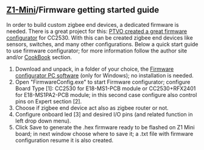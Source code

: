 ## [Z1-Mini](https://gio-dot.github.io/Z1-Mini/)/Firmware getting started guide

In order to build custom zigbee end devices, a dedicated firmware is needed. There is a great project for this: [PTVO created a great firmware configurator](https://ptvo.info/zigbee-configurable-firmware-features/) for CC2530. With this can be created zigbee end devices like sensors, switches, and many other configurations.
Below a quick start guide to use firmware configurator; for more information follow the author site and/or [CookBook](https://gio-dot.github.io/Z1-Mini/#cookbook) section.

1. Download and unpack, in a folder of your choice, the [Firmware configurator PC software](https://ptvo.info/zigbee-switch-configurable-firmware-v2-210/#download) (only for Windows); no installation is needed.
2. Open "FirmwareConfig.exe" to start Firmware configurator; configure Board Type [1]: CC2530 for E18-MS1-PCB module or CC2530+RFX2401 for E18-MS1PA2-PCB module; in this second case configure also control pins on Expert section [2].
3. Choose if zigbee end device act also as zigbee router or not.
4. Configure onboard led [3] and desired I/O pins (and related function in left drop down menu).
5. Click Save to generate the .hex firmware ready to be flashed on Z1 Mini board; in next window choose where to save it; a .txt file with firmware configuration resume it is also created.
